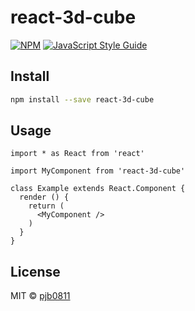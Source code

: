 # react-3d-cube

> 

[![NPM](https://img.shields.io/npm/v/react-3d-cube.svg)](https://www.npmjs.com/package/react-3d-cube) [![JavaScript Style Guide](https://img.shields.io/badge/code_style-standard-brightgreen.svg)](https://standardjs.com)

## Install

```bash
npm install --save react-3d-cube
```

## Usage

```tsx
import * as React from 'react'

import MyComponent from 'react-3d-cube'

class Example extends React.Component {
  render () {
    return (
      <MyComponent />
    )
  }
}
```

## License

MIT © [pjb0811](https://github.com/pjb0811)
